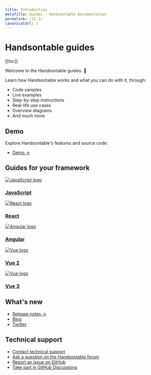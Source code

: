 ```yaml
---
title: Introduction
metaTitle: Guides - Handsontable Documentation
permalink: /11.1/
canonicalUrl: /
---
```


# Handsontable guides

[[toc]]

Welcome to the Handsontable guides. 👋

Learn how Handsontable works and what you can do with it, through:
- Code samples
- Live examples
- Step-by-step instructions
- Real-life use cases
- Overview diagrams
- And much more

## Demo

Explore Handsontable's features and source code:

- [Demo &#8594;](@/guides/getting-started/demo.md)

## Guides for your framework

<div class="row-items-container">
    <a href="/docs/11.1/binding-to-data" class="row-item">
     <img class="integration-framework-logo" src="/docs/11.1/img/pages/introduction/javascript.svg" alt="JavaScript logo" />
     <h3>JavaScript</h3>
    </a>

   <a href="/docs/11.1/react-simple-example" class="row-item">
   <img class="integration-framework-logo" src="/docs/11.1/img/pages/introduction/react.svg" alt="React logo" />
    <h3>React</h3>
   </a>

   <a href="/docs/11.1/angular-simple-example" class="row-item">
    <img class="integration-framework-logo" src="/docs/11.1/img/pages/introduction/angular.svg" alt="Angular logo" />
    <h3>Angular</h3>
   </a>

   <a href="/docs/11.1/vue-simple-example" class="row-item">
    <img class="integration-framework-logo" src="/docs/11.1/img/pages/introduction/vue.svg" alt="Vue logo" />
    <h3>Vue 2</h3>
   </a>

   <a href="/docs/11.1/vue3-simple-example" class="row-item">
    <img class="integration-framework-logo" src="/docs/11.1/img/pages/introduction/vue.svg" alt="Vue logo" />
    <h3>Vue 3</h3>
   </a>
</div>

## What's new

- [Release notes &#8594;](@/guides/upgrade-and-migration/release-notes.md)
- [Blog](https://handsontable.com/blog)
- [Twitter](https://twitter.com/handsontable)

## Technical support

- [Contact technical support](https://handsontable.com/contact?category=technical_support)
- [Ask a question on the Handsontable forum](https://forum.handsontable.com)
- [Report an issue on GitHub](https://github.com/handsontable/handsontable/issues)
- [Take part in GitHub Discussions](https://github.com/handsontable/handsontable/discussions)
